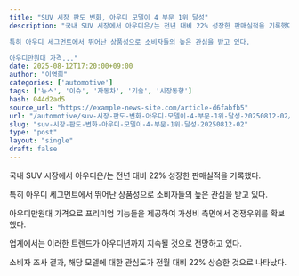 ```yaml
---
title: "SUV 시장 판도 변화, 아우디 모델이 4 부문 1위 달성"
description: "국내 SUV 시장에서 아우디은/는 전년 대비 22% 성장한 판매실적을 기록했다.

특히 아우디 세그먼트에서 뛰어난 상품성으로 소비자들의 높은 관심을 받고 있다.

아우디만원대 가격..."
date: 2025-08-12T17:20:00+09:00
author: "이영희"
categories: ['automotive']
tags: ['뉴스', '이슈', '자동차', '기술', '시장동향']
hash: 044d2ad5
source_url: "https://example-news-site.com/article-d6fabfb5"
url: "/automotive/suv-시장-판도-변화-아우디-모델이-4-부문-1위-달성-20250812-02/"
slug: "suv-시장-판도-변화-아우디-모델이-4-부문-1위-달성-20250812-02"
type: "post"
layout: "single"
draft: false
---
```


국내 SUV 시장에서 아우디은/는 전년 대비 22% 성장한 판매실적을 기록했다.

특히 아우디 세그먼트에서 뛰어난 상품성으로 소비자들의 높은 관심을 받고 있다.

아우디만원대 가격으로 프리미엄 기능들을 제공하여 가성비 측면에서 경쟁우위를 확보했다.

업계에서는 이러한 트렌드가 아우디년까지 지속될 것으로 전망하고 있다.

소비자 조사 결과, 해당 모델에 대한 관심도가 전월 대비 22% 상승한 것으로 나타났다.
